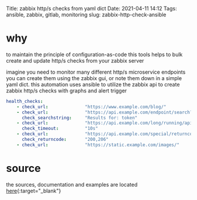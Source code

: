 Title: zabbix http/s checks from yaml dict
Date: 2021-04-11 14:12
Tags: ansible, zabbix, gitlab, monitoring
slug: zabbix-http-check-ansible

# why

to maintain the principle of configuration-as-code this tools helps to bulk create and update http/s checks from your zabbix server

imagine you need to monitor many different http/s microservice endpoints      
you can create them using the zabbix gui, or note them down in a simple yaml dict.
this automation uses ansible to utilize the zabbix api to create zabbix http/s checks with graphs and alert trigger

```yaml
health_checks:
    - check_url:              "https://www.example.com/blog/"
    - check_url:              "https://api.example.com/endpoint/search?query=token"
      check_searchstring:     "Results for: token"
    - check_url:              "https://api.example.com/long/running/api"
      check_timeout:          "10s"
    - check_url:              "https://api.example.com/special/returncode"
      check_returncode:       "200,206"
    - check_url:              "https://static.example.com/images/"
```

# source

the sources, documentation and examples are located [here](https://github.com/k11h-de/zabbix-http-ansible){:target="_blank"}